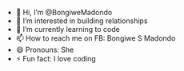 - 👋 Hi, I’m @BongiweMadondo
- 👀 I’m interested in building relationships
- 🌱 I’m currently learning to code
- 📫 How to reach me on FB: Bongiwe S Madondo
- 😄 Pronouns: She
- ⚡ Fun fact: I love coding

<!---
BongiweMadondo/BongiweMadondo is a ✨ special ✨ repository because its `README.md` (this file) appears on your GitHub profile.
You can click the Preview link to take a look at your changes.
--->
